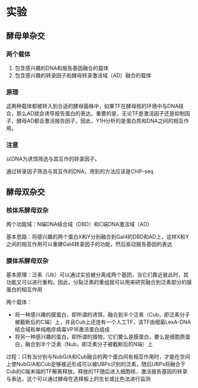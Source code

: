 # 实验

## 酵母单杂交

### 两个载体

1. 包含感兴趣的DNA和报告基因融合的载体
2. 包含感兴趣的转录因子和酵母转录激活域（AD）融合的载体

### 原理

这两种载体都被转入到合适的酵母菌株中，如果TF在酵母核的环境中与DNA结合，那么AD就会诱导报告蛋白的表达。重要的是，无论TF是激活因子还是抑制因子，酵母AD都会激活报告因子，因此，Y1H分析的是蛋白质和DNA之间的相互作用。

### 注意

以DNA为诱饵筛选与其互作的转录因子。

通过转录因子筛选与其互作的DNA，用到的方法应该是ChIP-seq



## 酵母双杂交

### 核体系酵母双杂

两个功能域：N端DNA结合域（DBD）和C端DNA激活域（AD）

基本思路：将感兴趣的两个蛋白X和Y分别融合到Gal4的DBD和AD上，这样X和Y之间的相互作用可以重建Gal4转录因子的功能，然后驱动报告基因的表达

### 膜体系酵母双杂

基本原理：泛素（Ub）可以通过实验被分离成两个基团，当它们靠近彼此时，其功能又可以进行重构。因此，分裂泛素的重组就可以用来研究融合到泛素部分的膜蛋白的相互作用

两个载体：

- 将一种感兴趣的膜蛋白，即所谓的诱饵，融合到半个泛素（Cub，即泛素分子被截断后的C端）上，并且Cub上还连有一个人工TF，该TF由细菌LexA-DNA结合域和单纯疱疹病毒VP16激活蛋白组成
- 将另一种感兴趣的蛋白，即所谓的猎物，它们要么是膜蛋白，要么是细胞质蛋白，融合到半个泛素（Nub，即泛素分子被截断后的N端）上

过程：只有当分别与NubG/A和Cub融合的两个蛋白间有相互作用时，才能在空间上使NubG/A和Cub足够接近形成可以被UBPs识别的泛素，随后UBPs将融合于Cub的C端末端的TF解离释放。释放的TF随后进入细胞核，激活报告基因的转录与表达，这个可以通过酵母在选择板上的生长或比色法进行监测

